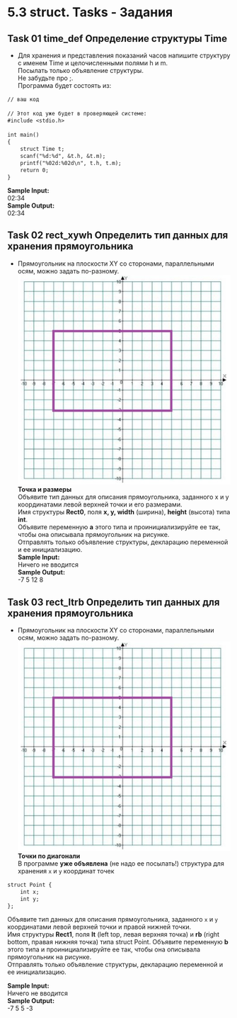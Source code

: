 # 5.3 struct. Tasks - Задания

## **Task 01 time_def Определение структуры Time**

* Для хранения и представления показаний часов напишите структуру с именем Time и целочисленными полями h и m.  
Посылать только объявление структуры.  
Не забудьте про ;.  
Программа будет состоять из:  

``` // Листинг задания 1
// ваш код

// Этот код уже будет в проверяющей системе:
#include <stdio.h>

int main()
{
    struct Time t;
    scanf("%d:%d", &t.h, &t.m);
    printf("%02d:%02d\n", t.h, t.m);
    return 0;
}
```  

**Sample Input:**  
02:34  
**Sample Output:**  
02:34  

## **Task 02 rect_xywh Определить тип данных для хранения прямоугольника**

* Прямоугольник на плоскости XY со сторонами, параллельными осям, можно задать по-разному.  
![5.3.rect_1.jpg](5.3.rect_1.jpg "5.3.rect_1.jpg")  
**Точка и размеры**  
Объявите тип данных для описания прямоугольника, заданного x и y координатами левой верхней точки и его размерами.  
Имя структуры **Rect0**, поля **x, y, width** (ширина), **height** (высота) типа **int**.  
Объявите переменную **a** этого типа и проинициализируйте ее так, чтобы она описывала прямоугольник на рисунке.  
Отправлять только объявление структуры, декларацию переменной и ее инициализацию.  
**Sample Input:**  
Ничего не вводится  
**Sample Output:**  
-7 5 12 8  

## **Task 03 rect_ltrb Определить тип данных для хранения прямоугольника**

* Прямоугольник на плоскости XY со сторонами, параллельными осям, можно задать по-разному.  
![5.3.rect_1.jpg](5.3.rect_1.jpg "5.3.rect_1.jpg")  
**Точки по диагонали**  
В программе **уже объявлена** (не надо ее посылать!) структура для хранения `x` и `y` координат точек  

```//struct Point листинг
struct Point {
    int x;
    int y;
};
```  

Объявите тип данных для описания прямоугольника, заданного `x` и `y` координатами левой верхней точки и правой нижней точки.  
Имя структуры **Rect1**, поля **lt** (left top, левая верхняя точка) и **rb** (right bottom, правая нижняя точка) типа struct Point. Объявите переменную **b** этого типа и проинициализируйте ее так, чтобы она описывала прямоугольник на рисунке.  
Отправлять только объявление структуры, декларацию переменной и ее инициализацию.  

**Sample Input:**  
Ничего не вводится  
**Sample Output:**  
-7 5 5 -3  

